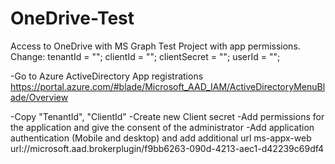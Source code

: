 # OneDrive-Test
Access to OneDrive with MS Graph Test Project with app permissions.
Change:
tenantId = "";
clientId = "";
clientSecret = "";
userId = "";

-Go to Azure ActiveDirectory App registrations
https://portal.azure.com/#blade/Microsoft_AAD_IAM/ActiveDirectoryMenuBlade/Overview

-Copy "TenantId", "ClientId"
-Create new Client secret
-Add permissions for the application and give the consent of the administrator
-Add application authentication (Mobile and desktop) and add additional url
ms-appx-web url://microsoft.aad.brokerplugin/f9bb6263-090d-4213-aec1-d42239c69df4
